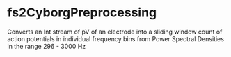 # fs2CyborgPreprocessing
Converts an Int stream of pV of an electrode into a sliding window count of action potentials in individual frequency bins from Power Spectral Densities in the range 296 - 3000 Hz
